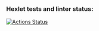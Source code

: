 ### Hexlet tests and linter status:
[![Actions Status](https://github.com/antonblkv/frontend-project-46/actions/workflows/hexlet-check.yml/badge.svg)](https://github.com/antonblkv/frontend-project-46/actions)